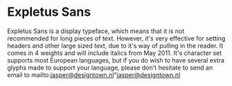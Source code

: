 # Expletus Sans

Expletus Sans is a display typeface, which means that it is not recommended for long pieces of text. However, it's very effective for setting headers and other large sized text, due to it's way of pulling in the reader. It comes in 4 weights and will include italics from May 2011. It's character set supports most European languages, but if you do wish to have several extra glyphs made to support your language, please don't hesitate to send an email to mailto:jasper@designtown.nl"jasper@designtown.nl